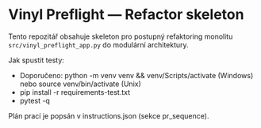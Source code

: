 # Vinyl Preflight — Refactor skeleton

Tento repozitář obsahuje skeleton pro postupný refaktoring monolitu `src/vinyl_preflight_app.py` do modulární architektury.

Jak spustit testy:
- Doporučeno: python -m venv venv && venv/Scripts/activate (Windows) nebo source venv/bin/activate (Unix)
- pip install -r requirements-test.txt
- pytest -q

Plán prací je popsán v instructions.json (sekce pr_sequence).
